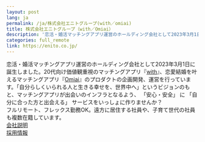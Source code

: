 ```yaml
---
layout: post
lang: ja
permalink: /ja/株式会社エニトグループ(with／omiai)
title: 株式会社エニトグループ（with／Omiai）
description: '恋活・婚活マッチングアプリ運営のホールディング会社として2023年3月1日に誕生しました。20代向け価値観重視のマッチングアプリ『with』、恋愛結婚を叶えるマッチングアプリ『Omiai』のプロダクトの企画開発、運営を行っています。「自分らしくいられる人と生きる幸せを、世界中へ」というビジョンのもと、マッチングアプリが出会いのインフラとなるよう、 「安心・安全」 に 「自分に合った方と出会える」 サービスをいっしょに作りませんか？  フルリモート、フレックス勤務OK。遠方に居住する社員や、子育て世代の社員も複数在籍しています。   会社説明   採用情報'
categories: full_remote
link: https://enito.co.jp/
---
```


<p>恋活・婚活マッチングアプリ運営のホールディング会社として2023年3月1日に誕生しました。20代向け価値観重視のマッチングアプリ『<a href="https://with.is/welcome">with</a>』、恋愛結婚を叶えるマッチングアプリ『<a href="https://fb.omiai-jp.com/">Omiai</a>』のプロダクトの企画開発、運営を行っています。「自分らしくいられる人と生きる幸せを、世界中へ」というビジョンのもと、マッチングアプリが出会いのインフラとなるよう、 「安心・安全」 に 「自分に合った方と出会える」 サービスをいっしょに作りませんか？<br /> フルリモート、フレックス勤務OK。遠方に居住する社員や、子育て世代の社員も複数在籍しています。 <br /> <a href="https://speakerdeck.com/enito/enito-with-omiai-company-info">会社説明</a> <br /> <a href="https://hrmos.co/pages/enito/jobs">採用情報</a></p>
